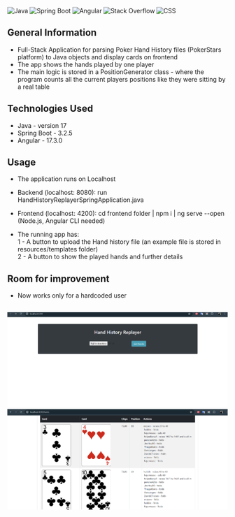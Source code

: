 ![Java](https://img.shields.io/badge/java-%23ED8B00.svg?style=for-the-badge&logo=openjdk&logoColor=white) 
![Spring Boot](https://img.shields.io/badge/Spring_Boot-F2F4F9?style=for-the-badge&logo=spring-boot)
![Angular](https://img.shields.io/badge/Angular-DD0031?style=for-the-badge&logo=angular&logoColor=white)
![Stack Overflow](https://img.shields.io/badge/-Stackoverflow-FE7A16?style=for-the-badge&logo=stack-overflow&logoColor=white)
![CSS](https://img.shields.io/badge/CSS-239120?&style=for-the-badge&logo=css3&logoColor=white)

## General Information
- Full-Stack Application for parsing Poker Hand History files (PokerStars platform) to Java objects and display cards on frontend
- The app shows the hands played by one player
- The main logic is stored in a PositionGenerator class - where the program counts all the current players positions like they were sitting by a real table

## Technologies Used
- Java - version 17
- Spring Boot - 3.2.5
- Angular - 17.3.0

## Usage
 - The application runs on Localhost
 - Backend (localhost: 8080): run HandHistoryReplayerSpringApplication.java
 - Frontend (localhost: 4200): cd frontend folder | npm i | ng serve --open
   (Node.js, Angular CLI needed)
   
 - The running app has:  
1 - A button to upload the Hand history file (an example file is stored in resources/templates folder)  
2 - A button to show the played hands and further details 

## Room for improvement
 - Now works only for a hardcoded user

##
![home.png](home.png)
![hand.png](hand.png)




